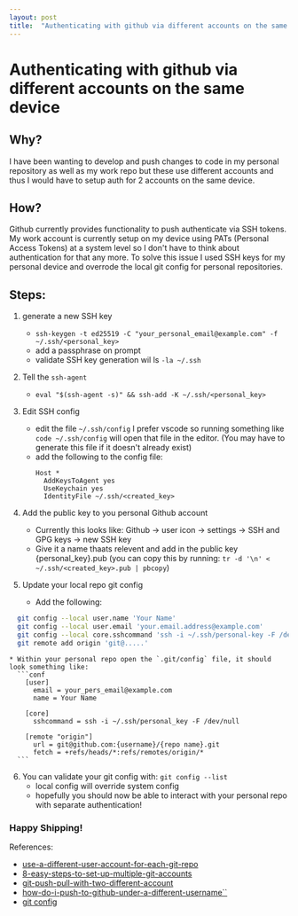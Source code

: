 ```yaml
---
layout: post
title:  "Authenticating with github via different accounts on the same device"
---
```


# Authenticating with github via different accounts on the same device

## Why?
I have been wanting to develop and push changes to code in my personal repository as well as my work repo but these use different accounts and thus I would have to setup auth for 2 accounts on the same device.

## How?

Github currently provides functionality to push authenticate via SSH tokens. My work account is currently setup on my device using PATs (Personal Access Tokens) at a system level so I don't have to think about authentication for that any more. To solve this issue I used SSH keys for my personal device and overrode the local git config for personal repositories.

## Steps:
1. generate a new SSH key
    * `ssh-keygen -t ed25519 -C "your_personal_email@example.com" -f ~/.ssh/<personal_key> `
    * add a passphrase on prompt
    * validate SSH key generation wil ls `-la ~/.ssh`
2. Tell the `ssh-agent`
    * `eval "$(ssh-agent -s)" && ssh-add -K ~/.ssh/<personal_key> `
3. Edit SSH config
    * edit the file `~/.ssh/config` I prefer vscode so running something like  `code ~/.ssh/config` will open that file in the editor. (You may have to generate this file if it doesn't already exist)
    * add the following to the config file: 
      ```
      Host *
        AddKeysToAgent yes
        UseKeychain yes
        IdentityFile ~/.ssh/<created_key>
      ```

4. Add the public key to you personal Github account
    * Currently this looks like: Github -> user icon -> settings -> SSH and GPG keys -> new SSH key
    * Give it a name thaats relevent and add in the public key {personal_key}.pub (you can copy this by running: `tr -d '\n' < ~/.ssh/<created_key>.pub | pbcopy`)

5. Update your local repo git config
    * Add the following: 
  ```bash
    git config --local user.name 'Your Name'
    git config --local user.email 'your.email.address@example.com'
    git config --local core.sshcommand 'ssh -i ~/.ssh/personal-key -F /dev/null'
    git remote add origin 'git@.....'
  ```

    * Within your personal repo open the `.git/config` file, it should look something like:
      ```conf
        [user]
          email = your_pers_email@example.com
          name = Your Name
        
        [core]
          sshcommand = ssh -i ~/.ssh/personal_key -F /dev/null

        [remote "origin"]
          url = git@github.com:{username}/{repo name}.git
          fetch = +refs/heads/*:refs/remotes/origin/*
      ```

6. You can validate your git config with: `git config --list`
    * local config will override system config
    * hopefully you should now be able to interact with your personal repo with separate authentication!

### Happy Shipping!

References:
* <a href="https://atornblad.se/use-a-different-user-account-for-each-git-repo">use-a-different-user-account-for-each-git-repo</a>
* <a href="https://blog.gitguardian.com/8-easy-steps-to-set-up-multiple-git-accounts/">8-easy-steps-to-set-up-multiple-git-accounts</a>
* <a href="https://therajanmaurya.medium.com/git-push-pull-with-two-different-account-and-two-different-user-on-same-machine-a85f9ee7ec61">git-push-pull-with-two-different-account</a>
* <a href="https://stackoverflow.com/questions/13103083/how-do-i-push-to-github-under-a-different-username">how-do-i-push-to-github-under-a-different-username``</a>
* <a href="https://git-scm.com/book/en/v2/Customizing-Git-Git-Configuration?ref=blog.gitguardian.com">git config</a>
